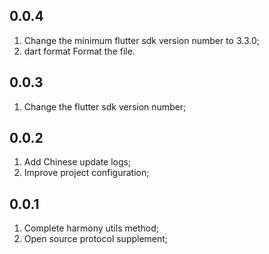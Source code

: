 ## 0.0.4

1. Change the minimum flutter sdk version number to 3.3.0;
2. dart format Format the file.

## 0.0.3

1. Change the flutter sdk version number;

## 0.0.2

1. Add Chinese update logs;
2. Improve project configuration;

## 0.0.1

1. Complete harmony utils method;
2. Open source protocol supplement;